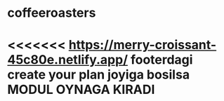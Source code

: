 # coffeeroasters
<<<<<<< 
https://merry-croissant-45c80e.netlify.app/
footerdagi create your plan joyiga bosilsa MODUL OYNAGA KIRADI
=======

>>>>>>> 

